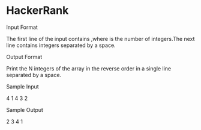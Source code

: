 # HackerRank
Input Format

The first line of the input contains ,where  is the number of integers.The next line contains  integers separated by a space.

Output Format

Print the N integers of the array in the reverse order in a single line separated by a space.

Sample Input

4
1 4 3 2

Sample Output

2 3 4 1